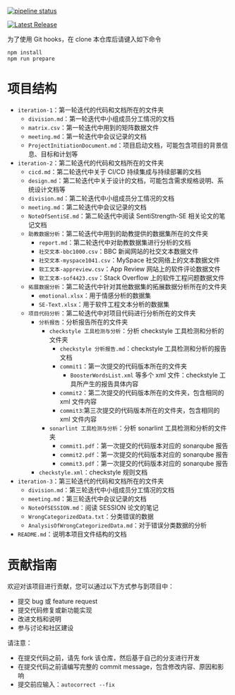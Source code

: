 [![pipeline status](http://172.29.4.49/0021/process-document/badges/master/pipeline.svg)](http://172.29.4.49/0021/process-document/-/commits/master)

[![Latest Release](http://172.29.4.49/0021/process-document/-/badges/release.svg)](http://172.29.4.49/0021/process-document/-/releases)

为了使用 Git hooks，在 clone 本仓库后请键入如下命令

```
npm install
npm run prepare
```

# 项目结构

- `iteration-1`：第一轮迭代的代码和文档所在的文件夹
  - `division.md`：第一轮迭代中小组成员分工情况的文档
  - `matrix.csv`：第一轮迭代中用到的矩阵数据文件
  - `meeting.md`：第一轮迭代中会议记录的文档
  - `ProjectInitiationDocument.md`：项目启动文档，可能包含项目的背景信息、目标和计划等
- `iteration-2`：第二轮迭代的代码和文档所在的文件夹
  - `cicd.md`：第二轮迭代中关于 CI/CD 持续集成与持续部署的文档
  - `design.md`：第二轮迭代中关于设计的文档，可能包含需求规格说明、系统设计文档等
  - `division.md`：第二轮迭代中小组成员分工情况的文档
  - `meeting.md`：第二轮迭代中会议记录的文档
  - `NoteOfSentiSE.md`：第二轮迭代中阅读 SentiStrength-SE 相关论文的笔记文档
  - `助教数据分析`：第二轮迭代中用到的助教提供的数据集所在的文件夹
    - `report.md`：第二轮迭代中对助教数据集进行分析的文档
    - `社交文本-bbc1000.csv`：BBC 新闻网站的社交文本数据文件
    - `社交文本-myspace1041.csv`：MySpace 社交网络上的文本数据文件
    - `软工文本-appreview.csv`：App Review 网站上的软件评论数据文件
    - `软工文本-sof4423.csv`：Stack Overflow 上的软件工程问题数据文件
  - `拓展数据分析`：第二轮迭代中针对其他数据集的拓展数据分析所在的文件夹
    - `emotional.xlsx`：用于情感分析的数据集
    - `SE-Text.xlsx`：用于软件工程文本分析的数据集
  - `项目代码分析`：第二轮迭代中对项目代码进行分析所在的文件夹
    - `分析报告`：分析报告所在的文件夹
      - `checkstyle 工具检测与分析`：分析 checkstyle 工具检测和分析的文件夹
        - `checkstyle 分析报告.md`：checkstyle 工具检测和分析的报告文档
        - `commit1`：第一次提交的代码版本所在的文件夹
          - `BoosterWordsList.xml` 等多个 xml 文件：checkstyle 工具所产生的报告具体内容
        - `commit2`：第二次提交的代码版本所在的文件夹，包含相同的 xml 文件内容
        - `commit3`:第三次提交的代码版本所在的文件夹，包含相同的 xml 文件内容
      - `sonarlint 工具检测与分析`：分析 sonarlint 工具检测和分析的文件夹
        - `commit1.pdf`：第一次提交的代码版本对应的 sonarqube 报告
        - `commit2.pdf`：第一次提交的代码版本对应的 sonarqube 报告
        - `commit3.pdf`：第一次提交的代码版本对应的 sonarqube 报告
    - `checkstyle.xml`：checkstyle 规则文档
- `iteration-3`：第三轮迭代的代码和文档所在的文件夹
  - `division.md`：第三轮迭代中小组成员分工情况的文档
  - `meeting.md`：第三轮迭代中会议记录的文档
  - `NoteOfSESSION.md`：阅读 SESSION 论文的笔记
  - `WrongCategorizedData.txt`：分类错误的数据
  - `AnalysisOfWrongCategorizedData.md`：对于错误分类数据的分析
- `README.md`：说明本项目文件结构的文档

# 贡献指南

欢迎对该项目进行贡献，您可以通过以下方式参与到项目中：

- 提交 bug 或 feature request
- 提交代码修复或新功能实现
- 改进文档和说明
- 参与讨论和社区建设

请注意：

- 在提交代码之前，请先 fork 该仓库，然后基于自己的分支进行开发
- 在提交代码之前请编写完整的 commit message，包含修改内容、原因和影响
- 提交前应输入：`autocorrect --fix`
